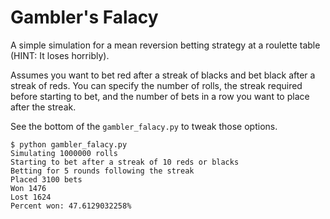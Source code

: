 # Gambler's Falacy

A simple simulation for a mean reversion betting strategy at a roulette table (HINT: It loses horribly).

Assumes you want to bet red after a streak of blacks and bet black after a streak of reds.
You can specify the number of rolls, the streak required before starting to bet, and the number of bets in a row you want to place after the streak.

See the bottom of the ```gambler_falacy.py``` to tweak those options.

```
$ python gambler_falacy.py
Simulating 1000000 rolls
Starting to bet after a streak of 10 reds or blacks
Betting for 5 rounds following the streak
Placed 3100 bets
Won 1476
Lost 1624
Percent won: 47.6129032258%
```
